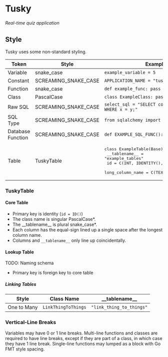 # Tusky
###### Real-time quiz application

<!-- 😅 <a href="http://vanilla-js.com/"><img alt="Vanilla JS" src=http://vanilla-js.com/assets/button.png></a> -->
## Style

Tusky uses some non-standard styling.

Token|Style|Example
---|---|---
Variable|snake_case|`example_variable = 5`
Constant|SCREAMING_SNAKE_CASE|`APPLICATION_NAME = "tusky"`
Function|snake_case|`def example_func: pass`
Class|PascalCase|`class ExampleClass: pass`
Raw SQL|SCREAMING_SNAKE_CASE|`select_sql = "SELECT column FROM table WHERE x = y;"`
SQL Type|SCREAMING_SNAKE_CASE|`from sqlalchemy import BLOB`
Database Function|SCREAMING_SNAKE_CASE|`def EXAMPLE_SQL_FUNC(): pass`
Table|TuskyTable|<pre lang="python">class ExampleTable(Base):<br>    \_\_tablename__ = "example_tables"<br>    id               = C(INT, IDENTITY(), primary_key=True)<br>    long_column_name = C(TEXT)</pre>

### TuskyTable
#### Core Table
  - Primary key is identity (`id = ID()`)
  - The class name is singular PascalCase*.
  - The \_\_tablename__ is plural snake_case*.
  - Each column has the equal-sign lined up a single space after the longest column name.
  - Columns and `__tablename__` only line up coincidentally.

#### Lookup Table
TODO: Naming schema
  - Primary key is foreign key to core table

##### Linking Tables
Style|Class Name|\_\_tablename__
---|---|---
One to Many|`LinkThingToThings`|`"link_thing_to_things"`

### Vertical-Line Breaks
Variables may have 0 or 1 line breaks.
Multi-line functions and classes are required to have line breaks, except if they are part of a class, in which case they have 1 line break.
Single-line functions may lumped as a block with Go FMT style spacing.
